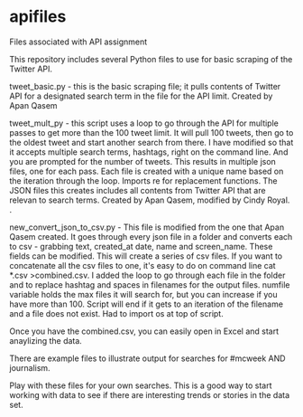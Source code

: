 # apifiles

Files associated with API assignment

This repository includes several Python files to use for basic scraping of the Twitter API. 

tweet_basic.py - this is the basic scraping file; it pulls contents of Twitter API for a designated search term in the file for the API limit. Created by Apan Qasem

tweet_mult_py - this script uses a loop to go through the API for multiple passes to get more than the 100 tweet limit. It will pull 100 tweets, then go to the oldest tweet and start another search from there. I have modified so that it accepts multiple search terms, hashtags, right on the command line. And you are prompted for the number of tweets. This results in multiple json files, one for each pass. Each file is created with a unique name based on the iteration through the loop. Imports re for replacement functions. The JSON files this creates includes all contents from Twitter API that are relevan to search terms.  Created by Apan Qasem, modified by Cindy Royal. . 


new_convert_json_to_csv.py - This file is modified from the one that Apan Qasem created. It goes through every json file in a folder and converts each to csv - grabbing text, created_at date, name and screen_name. These fields can be modified. This will create a series of csv files. If you want to concatenate all the csv files to one, it's easy to do on command line cat *.csv >combined.csv. I added the loop to go through each file in the folder and to replace hashtag and spaces in filenames for the output files. numfile variable holds the max files it will search for, but you can increase if you have more than 100. Script will end if it gets to an iteration of the filename and a file does not exist. Had to import os at top of script. 

Once you have the combined.csv, you can easily open in Excel and start anaylizing the data.

There are example files to illustrate output for searches for #mcweek AND journalism.

Play with these files for your own searches. This is a good way to start working with data to see if there are interesting trends or stories in the data set.
